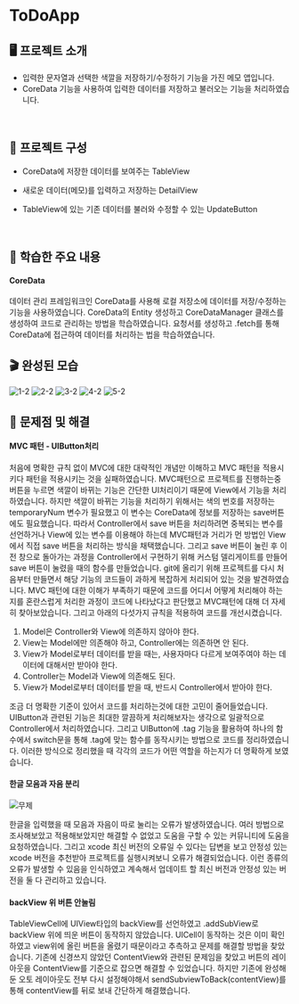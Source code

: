 # ToDoApp

## 🖥️ 프로젝트 소개

- 입력한 문자열과 선택한 색깔을 저장하기/수정하기 기능을 가진 메모 앱입니다.
- CoreData 기능을 사용하여 입력한 데이터를 저장하고 불러오는 기능을 처리하였습니다.


<br>

## 👀 프로젝트 구성

- CoreData에 저장한 데이터를 보여주는 TableView
  
- 새로운 데이터(메모)를 입력하고 저장하는 DetailView

- TableView에 있는 기존 데이터를 불러와 수정할 수 있는 UpdateButton

<br>

## 📌 학습한 주요 내용

#### CoreData
데이터 관리 프레임워크인 CoreData를 사용해 로컬 저장소에 데이터를 저장/수정하는 기능을 사용하였습니다.
CoreData의 Entity 생성하고 CoreDataManager 클래스를 생성하여 코드로 관리하는 방법을 학습하였습니다.
요청서를 생성하고 .fetch를 통해 CoreData에 접근하여 데이터를 처리하는 법을 학습하였습니다.



## 🎬 완성된 모습
![1-2](https://github.com/kangsworkspace/DataStorage/assets/141600830/2c2a9fa5-31d0-42c1-b3d7-491bf632b517)
![2-2](https://github.com/kangsworkspace/DataStorage/assets/141600830/517afa20-53db-4e98-ac70-24a01d7688cf)
![3-2](https://github.com/kangsworkspace/DataStorage/assets/141600830/067a499c-d0d2-48b2-b51b-2cea666ffa07)
![4-2](https://github.com/kangsworkspace/DataStorage/assets/141600830/0d88024c-a91e-4fb1-85ff-6cbfa8ac690b)
![5-2](https://github.com/kangsworkspace/DataStorage/assets/141600830/7627ab34-262a-4abb-9d64-3fa0c51b2920)

## 🙉 문제점 및 해결

#### MVC 패턴 - UIButton처리

처음에 명확한 규칙 없이 MVC에 대한 대략적인 개념만 이해하고 MVC 패턴을 적용시키다 패턴을 적용시키는 것을 실패하였습니다.
MVC패턴으로 프로젝트를 진행하는중 버튼을 누르면 색깔이 바뀌는 기능은 간단한 UI처리이기 때문에 View에서 기능을 처리하였습니다.
하지만 색깔이 바뀌는 기능을 처리하기 위해서는 색의 번호를 저장하는 temporaryNum 변수가 필요했고 이 변수는 CoreData에 정보를 저장하는 save버튼에도 필요했습니다.
따라서 Controller에서 save 버튼을 처리하려면 중복되는 변수를 선언하거나 View에 있는 변수를 이용해야 하는데 MVC패턴과 거리가 먼 방법인 View에서 직접 save 버튼을 처리하는 방식을 채택했습니다.
그리고 save 버튼이 눌린 후 이전 창으로 돌아가는 과정을 Controller에서 구현하기 위해 커스텀 델리게이트를 만들어 save 버튼이 눌렸을 때의 함수를 만들었습니다.
git에 올리기 위해 프로젝트를 다시 처음부터 만들면서 해당 기능의 코드들이 과하게 복잡하게 처리되어 있는 것을 발견하였습니다.
MVC 패턴에 대한 이해가 부족하기 때문에 코드를 어디서 어떻게 처리해야 하는지를 혼란스럽게 처리한 과정이 코드에 나타났다고 판단했고
MVC패턴에 대해 더 자세히 찾아보았습니다. 그리고 아래의 다섯가지 규칙을 적용하여 코드를 개선시켰습니다.

1. Model은 Controller와 View에 의존하지 않아야 한다.
2. View는 Model에만 의존해야 하고, Controller에는 의존하면 안 된다.
3. View가 Model로부터 데이터를 받을 때는, 사용자마다 다르게 보여주여야 하는 데이터에 대해서만 받아야 한다.
4. Controller는 Model과 View에 의존해도 된다.
5. View가 Model로부터 데이터를 받을 때, 반드시 Controller에서 받아야 한다.

조금 더 명확한 기준이 있어서 코드를 처리하는것에 대한 고민이 줄어들었습니다.
UIButton과 관련된 기능은 최대한 깔끔하게 처리해보자는 생각으로 일괄적으로 Controller에서 처리하였습니다.
그리고 UIButton에 .tag 기능을 활용하여 하나의 함수에서 switch문을 통해 .tag에 맞는 함수를 동작시키는 방법으로 코드를 정리하였습니다.
이러한 방식으로 정리했을 때 각각의 코드가 어떤 역할을 하는지가 더 명확하게 보였습니다.

#### 한글 모음과 자음 분리

![무제](https://github.com/kangsworkspace/DataStorage/assets/141600830/c9513f6d-a324-4b53-a280-9b0785b65b47)


한글을 입력했을 때 모음과 자음이 따로 눌리는 오류가 발생하였습니다.
여러 방법으로 조사해보았고 적용해보았지만 해결할 수 없었고 도움을 구할 수 있는 커뮤니티에 도움을 요청하였습니다.
그리고 xcode 최신 버전의 오류일 수 있다는 답변을 보고 안정성 있는 xcode 버전을 추천받아 프로젝트를 실행시켜보니 오류가 해결되었습니다.
이런 종류의 오류가 발생할 수 있음을 인식하였고 계속해서 업데이트 할 최신 버전과 안정성 있는 버전을 둘 다 관리하고 있습니다.

#### backView 위 버튼 안눌림

TableViewCell에 UIView타입의 backView를 선언하였고 .addSubView로 backView 위에 띄운 버튼이 동작하지 않았습니다.
UICell이 동작하는 것은 이미 확인하였고 view위에 올린 버튼을 올렸기 때문이라고 추측하고 문제를 해결할 방법을 찾았습니다.
기존에 신경쓰지 않았던 ContentView와 관련된 문제임을 찾았고 버튼의 레이아웃을 ContentView를 기준으로 잡으면 해결할 수 있었습니다.
하지만 기존에 완성해둔 오토 레이아웃도 전부 다시 설정해야해서 sendSubviewToBack(contentView)를 통해 contentView를 뒤로 보내 간단하게 해결했습니다.
